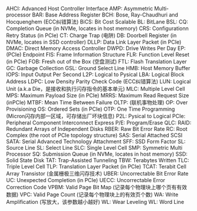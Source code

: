 AHCI: Advanced Host Controller Interface
AMP: Asymmetric Multi-processor
BAR: Base Address Register
BCH: Bose, Ray-Chaudhuri and Hocquenghem (ECC纠错算法)
BiCS: Bit Cost Scalable
BL: BitLane
BSL:
CQ: Completion Queue (in NVMe, locates in host memory)
CRS: Configurationn Retry Status (in PCIe)
CT: Charge Trap (电阱)
DB: Doorbell Register (in NVMe, locates in SSD controller)
DLLP: Data Link Layer Packet (in PCIe)
DMAC: Direct Memory Access Controller
DWPD: Drive Writes Per Day
EP: (PCIe) Endpoint
FIS: Frame Information Structure
FLR: Function Level Reset (in PCIe)
FOB: Fresh out of the Box (空盘测试)
FTL: Flash Translation Layer
GC: Garbage Collection
GSL: Ground Select Line
HMB: Host Memory Buffer
IOPS: Input Output Per Second
L2P: Logical to Pysical
LBA: Logical Block Address
LDPC: Low Density Parity Check Code (ECC纠错算法)
LUN: Logical Unit (a.k.a Die，是接收和执行闪存指令的基本单元)
MLC: Multiple Level Cell
MPS: Maximum Payload Size (in PCIe)
MRRS: Maximum Read Request Size (inPCIe)
MTBF: Mean Time Between Failure
OLTP: (联机事物处理)
OP: Over Provisioning
OS: Ordered Sets (in PCIe)
OTP: One Time Programming (Micron闪存内部一区域，可存储出厂坏块信息)
P2L: Pysical to Logical
PCIe: Peripheral Component Interconnect Express
P/E: Program/Erase
QLC:
RAID: Redundant Arrays of Independent Disks
RBER: Raw Bit Error Rate
RC: Root Complex (the root of PCIe topology structure)
SAS: Serial Attached SCSI
SATA: Serial Advanced Technology Attachment
SFF: SSD Form Factor
SL: Source Line
SL: Select Line
SLC: Single Level Cell
SMP: Symmetric Multi Processor
SQ: Submission Queue (in NVMe, locates in host memory)
SSD: Solid State Disk
TAT: Trap-Assisted Tunneling
TBW: Terabytes Written
TLC: Triple Level Cell
TLP: Translation Layer Packet (in PCIe)
TCAT: Terabit Cell Array Transistor (金属栅极三维闪存技术)
UBER: Uncorrectable Bit Error Rate
UC: Unexpected Completion (in PCIe)
UECC: Uncorrectable Error Correction Code
VPBM: Valid Page Bit Map (记录每个物理块上哪个页有有效数据)
VPC: Valid Page Count (记录每个物理块上的有效页个数)
WA: Write Amplification (写放大，该参数越小越好)
WL: Wear Leveling
WL: Word Line
